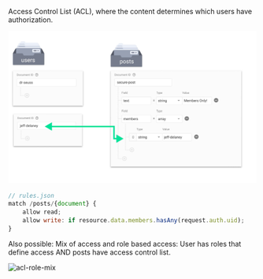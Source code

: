Access Control List (ACL), where the content determines which users have authorization.

![acl](./img/acl.png)


```js
// rules.json
match /posts/{document} {
    allow read;
    allow write: if resource.data.members.hasAny(request.auth.uid);
}
```

Also possible: Mix of access and role based access:
User has roles that define access AND posts have access control list.

![acl-role-mix](./acl-role-mix.png)